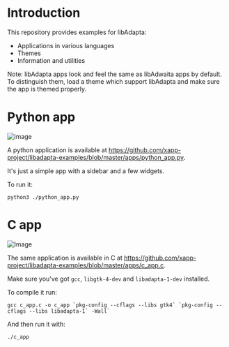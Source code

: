 # Introduction

This repository provides examples for libAdapta:

- Applications in various languages
- Themes
- Information and utilities

Note: libAdapta apps look and feel the same as libAdwaita apps by default. To distinguish them, load a theme which support libAdapta and make sure the app is themed properly.

# Python app

![image](https://github.com/user-attachments/assets/be24a9a1-03d0-4c76-902c-3bd5afbac2a2)

A python application is available at https://github.com/xapp-project/libadapta-examples/blob/master/apps/python_app.py.

It's just a simple app with a sidebar and a few widgets.

To run it:

```
python3 ./python_app.py
```

# C app

![Image](https://github.com/user-attachments/assets/1ab1ff8a-e3ef-4c52-8633-87a1aaf2b0fb)

The same application is available in C at https://github.com/xapp-project/libadapta-examples/blob/master/apps/c_app.c.

Make sure you've got `gcc`, `libgtk-4-dev` and `libadapta-1-dev` installed.

To compile it run:

```
gcc c_app.c -o c_app `pkg-config --cflags --libs gtk4` `pkg-config --cflags --libs libadapta-1` -Wall`
```

And then run it with:

```
./c_app
```
